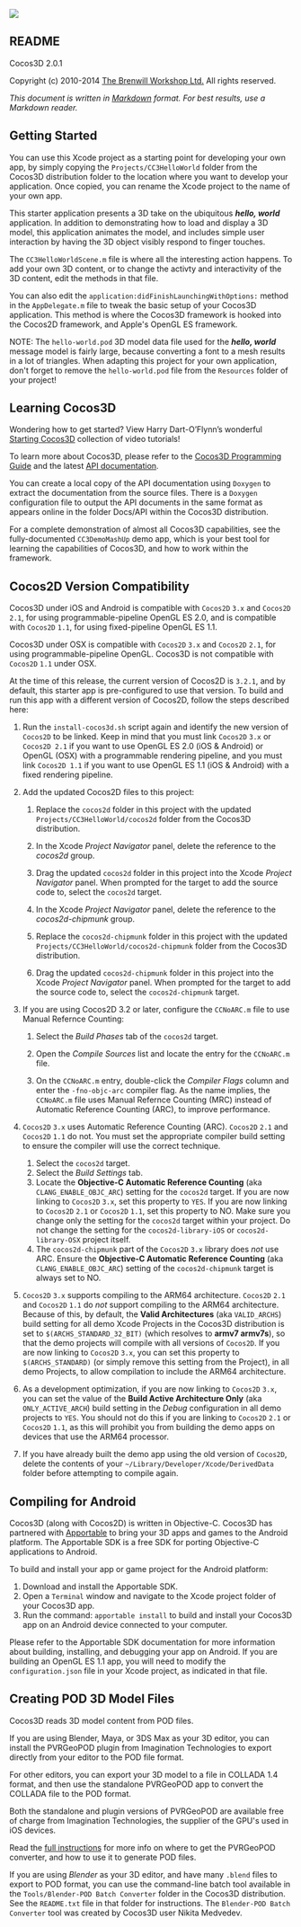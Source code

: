 <a href="http://cocos3d.org"><img src="http://cocos3d.org/images/cocos3d-Banner-150h.png" /></a>


README
------

Cocos3D 2.0.1

Copyright (c) 2010-2014 [The Brenwill Workshop Ltd.](http://www.brenwill.com) All rights reserved.

*This document is written in [Markdown](http://en.wikipedia.org/wiki/Markdown) format. 
For best results, use a Markdown reader.*


Getting Started
---------------

You can use this Xcode project as a starting point for developing your own app, by simply 
copying the `Projects/CC3HelloWorld` folder from the  Cocos3D distribution folder to the 
location where you want to develop your application. Once copied, you can rename the Xcode
project to the name of your own app.

This starter application presents a 3D take on the ubiquitous ***hello, world*** application. 
In addition to demonstrating how to load and display a 3D model, this application animates 
the model, and includes simple user interaction by having the 3D object visibly respond to
finger touches.

The `CC3HelloWorldScene.m` file is where all the interesting action happens. To add your 
own 3D content, or to change the activty and interactivity of the 3D content, edit the 
methods in that file.

You can also edit the `application:didFinishLaunchingWithOptions:` method in the `AppDelegate.m` 
file to tweak the basic setup of your Cocos3D application. This method is where the Cocos3D 
framework is hooked into the Cocos2D framework, and Apple's OpenGL ES framework.

NOTE: The `hello-world.pod` 3D model data file used for the ***hello, world*** message 
model is fairly large, because converting a font to a mesh results in a lot of triangles.
When adapting this project for your own application, don't forget to remove the
`hello-world.pod` file from the `Resources` folder of your project!


Learning Cocos3D
----------------

Wondering how to get started? View Harry Dart-O’Flynn’s wonderful [Starting Cocos3D](http://www.youtube.com/playlist?list=PLU4bmVOOYXK-fV0Wt-ES5n3k8qTTyqgYu) 
collection of video tutorials!

To learn more about Cocos3D, please refer to the [Cocos3D Programming Guide](http://brenwill.com/2011/cocos3d-programming-guide/)
and the latest [API documentation](http://brenwill.com/docs/cocos3d/2.0.1/api/).

You can create a local copy of the API documentation using `Doxygen` to extract the documentation
from the source files. There is a `Doxygen` configuration file to output the API documents in the
same format as appears online in the folder Docs/API within the Cocos3D distribution.

For a complete demonstration of almost all Cocos3D capabilities, see the fully-documented
`CC3DemoMashUp` demo app, which is your best tool for learning the capabilities of Cocos3D,
and how to work within the framework.



Cocos2D Version Compatibility
-----------------------------

Cocos3D under iOS and Android is compatible with `Cocos2D` `3.x` and `Cocos2D` `2.1`, for 
using programmable-pipeline OpenGL ES 2.0, and is compatible with `Cocos2D` `1.1`, for 
using fixed-pipeline OpenGL ES 1.1.

Cocos3D under OSX is compatible with `Cocos2D` `3.x` and `Cocos2D` `2.1`, for using
programmable-pipeline OpenGL. Cocos3D is not compatible with `Cocos2D` `1.1` under OSX.

At the time of this release, the current version of Cocos2D is `3.2.1`, and by default, this 
starter app is pre-configured to use that version. To build and run this app with a different
version of Cocos2D, follow the steps described here:

1. Run the `install-cocos3d.sh` script again and identify the new version of `Cocos2D` to be linked.
   Keep in mind that you must link `Cocos2D` `3.x` or `Cocos2D 2.1` if you want to use OpenGL ES 2.0 
   (iOS & Android) or OpenGL (OSX) with a programmable rendering pipeline, and you must link 
   `Cocos2D 1.1` if you want to use OpenGL ES 1.1 (iOS & Android) with a fixed rendering pipeline.

2. Add the updated Cocos2D files to this project:

	1. Replace the `cocos2d` folder in this project with the updated `Projects/CC3HelloWorld/cocos2d` 
	   folder from the Cocos3D distribution.

	2. In the Xcode *Project Navigator* panel, delete the reference to the *cocos2d* group. 

	3. Drag the updated `cocos2d` folder in this project into the Xcode *Project Navigator* panel. 
	   When prompted for the target to add the source code to, select the `cocos2d` target.

	4. In the Xcode *Project Navigator* panel, delete the reference to the *cocos2d-chipmunk* group.

	5. Replace the `cocos2d-chipmunk` folder in this project with the updated 
	   `Projects/CC3HelloWorld/cocos2d-chipmunk` folder from the Cocos3D distribution.

	6. Drag the updated `cocos2d-chipmunk` folder in this project into the Xcode *Project Navigator* panel. 
	   When prompted for the target to add the source code to, select the `cocos2d-chipmunk` target.

6. If you are using Cocos2D 3.2 or later, configure the `CCNoARC.m` file to use Manual Refernce Counting:

	1. Select the *Build Phases* tab of the `cocos2d` target.

	2. Open the *Compile Sources* list and locate the entry for the `CCNoARC.m` file.

	3. On the `CCNoARC.m` entry, double-click the *Compiler Flags* column and enter the `-fno-objc-arc` 
	   compiler flag. As the name implies, the  `CCNoARC.m` file uses Manual Refernce Counting (MRC)
	   instead of Automatic Reference Counting (ARC), to improve performance.

7. `Cocos2D` `3.x` uses Automatic Reference Counting (ARC). `Cocos2D` `2.1` and `Cocos2D` `1.1`
   do not. You must set the appropriate compiler build setting to ensure the compiler will use
   the correct technique.
	1. Select the `cocos2d` target.
	2. Select the *Build Settings* tab.
	3. Locate the **Objective-C Automatic Reference Counting** (aka `CLANG_ENABLE_OBJC_ARC`)
	   setting for the `cocos2d` target. If you are now linking to `Cocos2D` `3.x`, set this
	   property to `YES`. If you are now linking to `Cocos2D` `2.1` or `Cocos2D` `1.1`, set 
	   this property to NO. Make sure you change only the setting for the `cocos2d` target 
	   within your project. Do not change the setting for the `cocos2d-library-iOS` or 
	   `cocos2d-library-OSX` project itself.
	4. The `cocos2d-chipmunk` part of the `Cocos2D` `3.x` library does *not* use ARC. Ensure
	   the **Objective-C Automatic Reference Counting** (aka `CLANG_ENABLE_OBJC_ARC`) setting
	   of the `cocos2d-chipmunk` target is always set to NO.
8. `Cocos2D` `3.x` supports compiling to the ARM64 architecture. `Cocos2D` `2.1` and
   `Cocos2D` `1.1` do *not* support compiling to the ARM64 architecture. Because of this,
   by default, the **Valid Architectures** (aka `VALID_ARCHS`) build setting for all demo 
   Xcode Projects in the Cocos3D distribution is set to `$(ARCHS_STANDARD_32_BIT)` (which 
   resolves to **armv7 armv7s**), so that the demo projects will compile with all versions
   of `Cocos2D`. If you are now linking to `Cocos2D` `3.x`, you can set this property to
   `$(ARCHS_STANDARD)` (or simply remove this setting from the Project), in all demo Projects,
   to allow compilation to include the ARM64 architecture.
9. As a development optimization, if you are now linking to `Cocos2D` `3.x`, you can set the 
   value of the **Build Active Architecture Only** (aka `ONLY_ACTIVE_ARCH`) build setting in 
   the *Debug* configuration in all demo projects to `YES`. You should not do this if you are
   linking to `Cocos2D` `2.1` or `Cocos2D` `1.1`, as this will prohibit you from building
   the demo apps on devices that use the ARM64 processor.
10. If you have already built the demo app using the old version of `Cocos2D`, delete the 
   contents of your `~/Library/Developer/Xcode/DerivedData` folder before attempting to compile again.


Compiling for Android
---------------------

Cocos3D (along with Cocos2D) is written in Objective-C. Cocos3D has partnered with 
[Apportable](http://www.apportable.com) to bring your 3D apps and games to the Android
platform. The Apportable SDK is a free SDK for porting Objective-C applications to Android.

To build and install your app or game project for the Android platform:

1. Download and install the Apportable SDK.
2. Open a `Terminal` window and navigate to the Xcode project folder of your Cocos3D app.
3. Run the command: `apportable install` to build and install your Cocos3D app on an
   Android device connected to your computer.
	
Please refer to the Apportable SDK documentation for more information about building,
installing, and debugging your app on Android. If you are building an OpenGL ES 1.1 app, 
you will need to modify the `configuration.json` file in your Xcode project, as indicated
in that file.


Creating POD 3D Model Files
---------------------------

Cocos3D reads 3D model content from POD files.

If you are using Blender, Maya, or 3DS Max as your 3D editor, you can install the PVRGeoPOD
plugin from Imagination Technologies to export directly from your editor to the POD file format.

For other editors, you can export your 3D model to a file in COLLADA 1.4 format, and then use
the standalone PVRGeoPOD app to convert the COLLADA file to the POD format.

Both the standalone and plugin versions of PVRGeoPOD are available free of charge from
Imagination Technologies, the supplier of the GPU's used in iOS devices.

Read the [full instructions](http://brenwill.com/2011/cocos3d-importing-converting-collada-to-pod/)
for more info on where to get the PVRGeoPOD converter, and how to use it to generate POD files.

If you are using *Blender* as your 3D editor, and have many `.blend` files to export to POD format,
you can use the command-line batch tool available in the `Tools/Blender-POD Batch Converter`
folder in the Cocos3D distribution. See the `README.txt` file in that folder for instructions.
The `Blender-POD Batch Converter` tool was created by Cocos3D user Nikita Medvedev.


